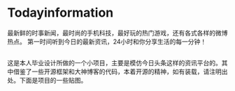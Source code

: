 # Todayinformation
最新鲜的时事新闻，最时尚的手机科技，最好玩的热门游戏，还有各式各样的微博热点。 第一时间听到今日的最新资讯，24小时和你分享生活的每一分钟！

##
这是本人毕业设计所做的一个小项目，主要是模仿今日头条这样的资讯平台的。其中借鉴了一些开源框架和大神博客的代码，本着开源的精神，如有装载，请注明出处。下面是项目的一些贴图。
